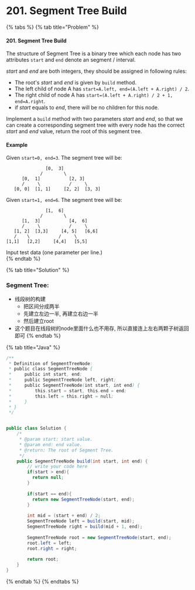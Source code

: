 # 201. Segment Tree Build

{% tabs %}
{% tab title="Problem" %}
#### 201. Segment Tree Build

The structure of Segment Tree is a binary tree which each node has two attributes `start` and `end` denote an segment / interval.

_start_ and _end_ are both integers, they should be assigned in following rules:

* The root's _start_ and _end_ is given by `build` method.
* The left child of node A has `start=A.left, end=(A.left + A.right) / 2`.
* The right child of node A has `start=(A.left + A.right) / 2 + 1, end=A.right`.
* if _start_ equals to _end_, there will be no children for this node.

Implement a `build` method with two parameters _start_ and _end_, so that we can create a corresponding segment tree with every node has the correct _start_ and _end_ value, return the root of this segment tree.

#### Example

Given `start=0, end=3`. The segment tree will be:

```text
               [0,  3]
             /        \
      [0,  1]           [2, 3]
      /     \           /     \
   [0, 0]  [1, 1]     [2, 2]  [3, 3]
```

Given `start=1, end=6`. The segment tree will be:

```text
               [1,  6]
             /        \
      [1,  3]           [4,  6]
      /     \           /     \
   [1, 2]  [3,3]     [4, 5]   [6,6]
   /    \           /     \
[1,1]   [2,2]     [4,4]   [5,5]
```

Input test data \(one parameter per line.\)  
{% endtab %}

{% tab title="Solution" %}
### Segment Tree:

* 线段树的构建
  * 把区间分成两半
  * 先建立左边一半, 再建立右边一半
  * 然后建立root
* 这个题目在线段树的node里面什么也不用存, 所以直接连上左右两颗子树返回即可
{% endtab %}

{% tab title="Java" %}
```java
/**
 * Definition of SegmentTreeNode:
 * public class SegmentTreeNode {
 *     public int start, end;
 *     public SegmentTreeNode left, right;
 *     public SegmentTreeNode(int start, int end) {
 *         this.start = start, this.end = end;
 *         this.left = this.right = null;
 *     }
 * }
 */


public class Solution {
    /*
     * @param start: start value.
     * @param end: end value.
     * @return: The root of Segment Tree.
     */
    public SegmentTreeNode build(int start, int end) {
        // write your code here
        if(start > end){
          return null;
        }
        
        if(start == end){
          return new SegmentTreeNode(start, end);
        }
        
        int mid = (start + end) / 2;
        SegmentTreeNode left = build(start, mid);
        SegmentTreeNode right = build(mid + 1, end);
        
        SegmentTreeNode root = new SegmentTreeNode(start, end);
        root.left = left;
        root.right = right;
        
        return root;
    }
}
```
{% endtab %}
{% endtabs %}

